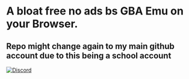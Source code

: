 # A bloat free no ads bs GBA Emu on your Browser.
## Repo might change again to my main github account due to this being a school account
[![Discord](https://img.shields.io/static/v1?message=Github&color=blueviolet)](https://github.com/sankaaku)
